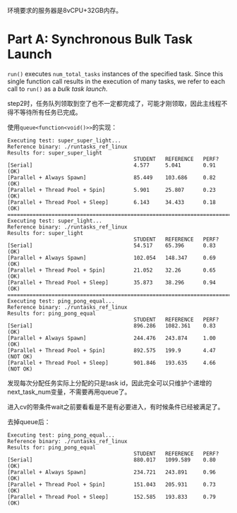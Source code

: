 
环境要求的服务器是8vCPU+32GB内存。


# Part A: Synchronous Bulk Task Launch

`run()` executes `num_total_tasks` instances of the specified task. Since this single function call results in the execution of many tasks, we refer to each call to `run()` as a _bulk task launch_.

step2时，任务队列领取到空了也不一定都完成了，可能才刚领取，因此主线程不得不等待所有任务已完成。

使用`queue<function<void()>>`的实现：
```
Executing test: super_super_light...
Reference binary: ./runtasks_ref_linux
Results for: super_super_light
                                        STUDENT   REFERENCE   PERF?
[Serial]                                4.577     5.041       0.91  (OK)
[Parallel + Always Spawn]               85.449    103.686     0.82  (OK)
[Parallel + Thread Pool + Spin]         5.901     25.807      0.23  (OK)
[Parallel + Thread Pool + Sleep]        6.143     34.433      0.18  (OK)
================================================================================
Executing test: super_light...
Reference binary: ./runtasks_ref_linux
Results for: super_light
                                        STUDENT   REFERENCE   PERF?
[Serial]                                54.517    65.396      0.83  (OK)
[Parallel + Always Spawn]               102.054   148.347     0.69  (OK)
[Parallel + Thread Pool + Spin]         21.052    32.26       0.65  (OK)
[Parallel + Thread Pool + Sleep]        35.873    38.296      0.94  (OK)
================================================================================
Executing test: ping_pong_equal...
Reference binary: ./runtasks_ref_linux
Results for: ping_pong_equal
                                        STUDENT   REFERENCE   PERF?
[Serial]                                896.286   1082.361    0.83  (OK)
[Parallel + Always Spawn]               244.476   243.874     1.00  (OK)
[Parallel + Thread Pool + Spin]         892.575   199.9       4.47  (NOT OK)
[Parallel + Thread Pool + Sleep]        901.846   193.635     4.66  (NOT OK)
```

发现每次分配任务实际上分配的只是task id，因此完全可以只维护个递增的next_task_num变量，不需要再用queue了。

进入cv的带条件wait之前要看看是不是有必要进入，有时候条件已经被满足了。

去掉queue后：
```
Executing test: ping_pong_equal...
Reference binary: ./runtasks_ref_linux
Results for: ping_pong_equal
                                        STUDENT   REFERENCE   PERF?
[Serial]                                880.017   1099.589    0.80  (OK)
[Parallel + Always Spawn]               234.721   243.891     0.96  (OK)
[Parallel + Thread Pool + Spin]         151.043   205.931     0.73  (OK)
[Parallel + Thread Pool + Sleep]        152.585   193.833     0.79  (OK)
```



